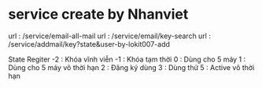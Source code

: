 # service create by Nhanviet
url : /service/email-all-mail
url : /service/email/key-search
url : /service/addmail/key?state&user-by-lokit007-add

State Regiter
	-2 : Khóa vĩnh viễn
	-1 : Khóa tạm thời
	 0 : Dùng cho 5 máy
	 1 : Dùng cho 5 máy vô thời hạn
	 2 : Đăng ký dùng
	 3 : Dùng thử
	 5 : Active vô thời hạn
